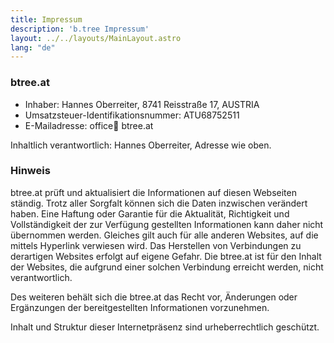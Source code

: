 ```yaml
---
title: Impressum
description: 'b.tree Impressum'
layout: ../../layouts/MainLayout.astro
lang: "de"
---
```


### btree.at

- Inhaber: Hannes Oberreiter, 8741 Reisstraße 17, AUSTRIA
- Umsatzsteuer-Identifikationsnummer: ATU68752511
- E-Mailadresse: office:e-mail: btree.at

Inhaltlich verantwortlich: Hannes Oberreiter, Adresse wie oben.

### Hinweis

btree.at prüft und aktualisiert die Informationen auf diesen Webseiten ständig. Trotz aller Sorgfalt können sich die Daten inzwischen verändert haben. Eine Haftung oder Garantie für die Aktualität, Richtigkeit und Vollständigkeit der zur Verfügung gestellten Informationen kann daher nicht übernommen werden. Gleiches gilt auch für alle anderen Websites, auf die mittels Hyperlink verwiesen wird. Das Herstellen von Verbindungen zu derartigen Websites erfolgt auf eigene Gefahr. Die btree.at ist für den Inhalt der Websites, die aufgrund einer solchen Verbindung erreicht werden, nicht verantwortlich.

Des weiteren behält sich die btree.at das Recht vor, Änderungen oder Ergänzungen der bereitgestellten Informationen vorzunehmen.

Inhalt und Struktur dieser Internetpräsenz sind urheberrechtlich geschützt.
